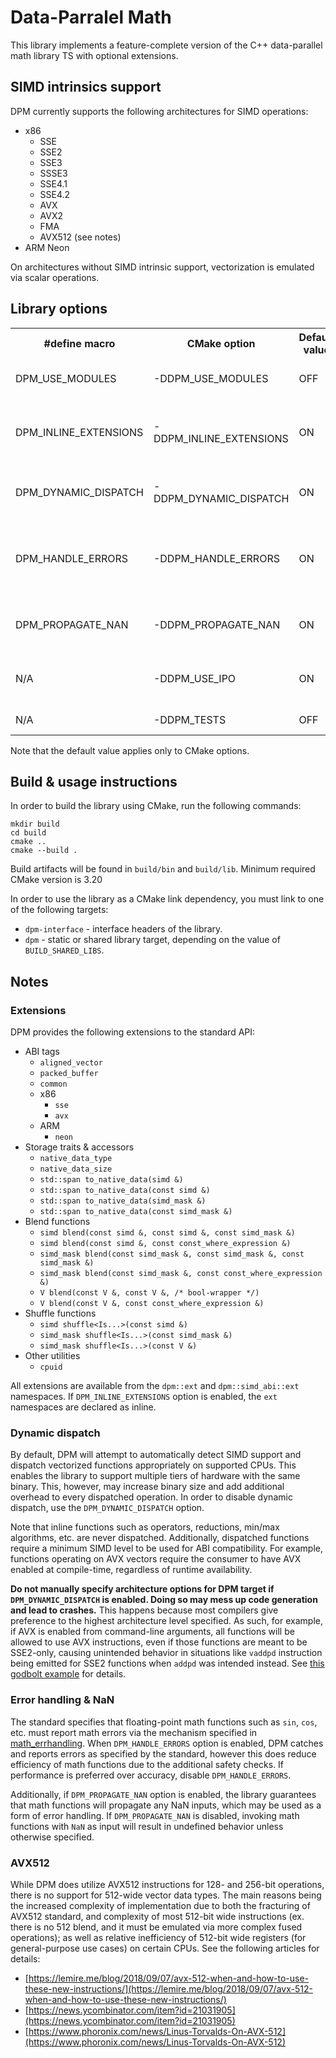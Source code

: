 # Data-Parralel Math

This library implements a feature-complete version of the C++ data-parallel math library TS with optional extensions.

## SIMD intrinsics support

DPM currently supports the following architectures for SIMD operations:

- x86
    - SSE
    - SSE2
    - SSE3
    - SSSE3
    - SSE4.1
    - SSE4.2
    - AVX
    - AVX2
    - FMA
    - AVX512 (see notes)
- ARM Neon

On architectures without SIMD intrinsic support, vectorization is emulated via scalar operations.

## Library options

<table>
  <tr><th>#define macro</th><th>CMake option</th><th>Default value</th><th>Description</th></tr>
  <tr>
    <td>DPM_USE_MODULES</td>
    <td>-DDPM_USE_MODULES</td>
    <td>OFF</td>
    <td>Toggles support for C++20 modules</td>
  </tr>
  <tr>
    <td>DPM_INLINE_EXTENSIONS</td>
    <td>-DDPM_INLINE_EXTENSIONS</td>
    <td>ON</td>
    <td>Toggles inlining of the library extension namespace (see notes)</td>
  </tr>
  <tr>
    <td>DPM_DYNAMIC_DISPATCH</td>
    <td>-DDPM_DYNAMIC_DISPATCH</td>
    <td>ON</td>
    <td>Toggles runtime detection & dispatch of SIMD operations</td>
  </tr>
  <tr>
    <td>DPM_HANDLE_ERRORS</td>
    <td>-DDPM_HANDLE_ERRORS</td>
    <td>ON</td>
    <td>Toggles detection & reporting of math errors via <a hred="https://en.cppreference.com/w/cpp/numeric/math/math_errhandling">math_errhandling</a> (see notes)</td>
  </tr>
  <tr>
    <td>DPM_PROPAGATE_NAN</td>
    <td>-DDPM_PROPAGATE_NAN</td>
    <td>ON</td>
    <td>Toggles guaranteed propagation of NaN (see notes)</td>
  </tr>
  <tr>
    <td>N/A</td>
    <td>-DDPM_USE_IPO</td>
    <td>ON</td>
    <td>Toggles support for inter-procedural optimization</td>
  </tr>
  <tr>
    <td>N/A</td>
    <td>-DDPM_TESTS</td>
    <td>OFF</td>
    <td>Enables unit test target</td>
  </tr>
</table>

Note that the default value applies only to CMake options.

## Build & usage instructions

In order to build the library using CMake, run the following commands:

```shell
mkdir build
cd build
cmake ..
cmake --build .
```

Build artifacts will be found in `build/bin` and `build/lib`. Minimum required CMake version is 3.20

In order to use the library as a CMake link dependency, you must link to one of the following targets:

* `dpm-interface` - interface headers of the library.
* `dpm` - static or shared library target, depending on the value of `BUILD_SHARED_LIBS`.

## Notes

### Extensions

DPM provides the following extensions to the standard API:

* ABI tags
    * `aligned_vector`
    * `packed_buffer`
    * `common`
    * x86
        * `sse`
        * `avx`
    * ARM
        * `neon`
* Storage traits & accessors
    * `native_data_type`
    * `native_data_size`
    * `std::span to_native_data(simd &)`
    * `std::span to_native_data(const simd &)`
    * `std::span to_native_data(simd_mask &)`
    * `std::span to_native_data(const simd_mask &)`
* Blend functions
    * `simd blend(const simd &, const simd &, const simd_mask &)`
    * `simd blend(const simd &, const const_where_expression &)`
    * `simd_mask blend(const simd_mask &, const simd_mask &, const simd_mask &)`
    * `simd_mask blend(const simd_mask &, const const_where_expression &)`
    * `V blend(const V &, const V &, /* bool-wrapper */)`
    * `V blend(const V &, const const_where_expression &)`
* Shuffle functions
    * `simd shuffle<Is...>(const simd &)`
    * `simd_mask shuffle<Is...>(const simd_mask &)`
    * `simd_mask shuffle<Is...>(const V &)`
* Other utilities
    * `cpuid`

All extensions are available from the `dpm::ext` and `dpm::simd_abi::ext` namespaces. If `DPM_INLINE_EXTENSIONS` option
is enabled, the `ext` namespaces are declared as inline.

### Dynamic dispatch

By default, DPM will attempt to automatically detect SIMD support and dispatch vectorized functions appropriately on
supported CPUs. This enables the library to support multiple tiers of hardware with the same binary. This, however, may
increase binary size and add additional overhead to every dispatched operation. In order to disable dynamic dispatch,
use the `DPM_DYNAMIC_DISPATCH` option.

Note that inline functions such as operators, reductions, min/max algorithms, etc. are never dispatched. Additionally,
dispatched functions require a minimum SIMD level to be used for ABI compatibility. For example, functions operating
on AVX vectors require the consumer to have AVX enabled at compile-time, regardless of runtime availability.

**Do not manually specify architecture options for DPM target if `DPM_DYNAMIC_DISPATCH` is enabled. Doing so may mess up
code generation and lead to crashes.** This happens because most compilers give preference to the highest architecture
level specified. As such, for example, if AVX is enabled from command-line arguments, all functions will be allowed to
use AVX instructions, even if those functions are meant to be SSE2-only, causing unintended behavior in situations
like `vaddpd` instruction being emitted for SSE2 functions when `addpd` was intended instead.
See [this godbolt example](https://godbolt.org/#z:OYLghAFBqd5QCxAYwPYBMCmBRdBLAF1QCcAaPECAMzwBtMA7AQwFtMQByARg9KtQYEAysib0QXACx8BBAKoBnTAAUAHpwAMvAFYTStJg1DIApACYAQuYukl9ZATwDKjdAGFUtAK4sGISVykrgAyeAyYAHI%2BAEaYxBKBAA6oCoRODB7evv5JKWkCoeFRLLHxXIF2mA7pQgRMxASZPn4Btpj2jgK19QSFkTFxCbZ1DU3ZrQojvWH9JYPlAJS2qF7EyOwcJhoAguYAzGHI3lgA1CZ7bngsLGEExGEAdAjn2Fu7OwD6HyxcZgAc6BOXyYBDueGiXgImC%2BUBGwEwBAg5jMCiUZmRC0xJyY6HQEC%2BP3%2BgKYpCB31%2BAJO0QWbxMAHYrDsTsyTgB6ABUJwAkoJXJhAWFJsQvNUBCc8ApsbjEoD2ay3iyTsQEasGEDrh8cegPjKICSqTS9ozdnSACJvAkUwHA0H3CFQmEQOEIpFmMxMABuqgxWK1%2BPJROxpMtgeptIZCpZHO5vIYWAFDCFIs6aolJw9WplJzlkeZyoIqvVLE1uJ1eP1YaN4dNHCWtE4AFZeH4OFpSKhOG5rNYTgoVmtMGczHseKQCJpa0sANYgABsZgee0kfz%2BezMGg0dL%2BAS4AE5Z/pOJJeCwJBvSC22x2OLwFCANGOJ0s4LAYIgUKgWIk6HFyJQ0F%2BP7xEchjAFwDbnlgHp4OsABqeCYAA7gA8okjCcKONC0FCxB3hA0QTqQ0RhPUACeGG8MRzDEKRyHRNoVTjtwvAAWwgjIQwtDka2vBYCwoHiDxpD4Mq1Qepgd5CZgqhVJCGyjrc7SEbQ4LEGRHhYIRYKnsxSxUAYwAKPBSGoehzEyIIIhiOwUgWfIShqIRuhmPooEoN2lj6OCd6QEsqCJCmkkALSTOg5ymqYljWOuJxBchZixfxXqJaimBmLe7SMekLhxmMfiBCEMzFKUejJKkKZ5aVeQpn0xXzG0HQ1FMlUVJlooMN0DS1QMZTDD0LV9V1RU9RISx9qs6yjYeHBNhehHXicqh/LOQWzpIJwgUYJzgQ8Gi7ScEC4IQJBDiOCy8ExWiYqQM57HSDyzg25SznSu67mY4Eri59YcMepCnhBc1Cdet73o%2BPHPm%2BEBIAB370GQFAQLDQEgGBbrCZg0FwQhKFoS2mF0DheEEUJVFkRRREkTRdEMQ4FOsYwBAcVxhF8QJGxtiJWXiZJbbSbJUIU4pP1tip0RqTRGkcxd9w6TwekGUZOOmfjvD8JZojiLZ6v2So6hCbogQGEY7lRZ5Ys%2BRAfkBekwWheFkVWJYMVxQlQVJaoKVohljXOBArgDYVRQjbk5XpANZX5Aw3VzL1lTtZ1jSeM0ejxymicxyVFTNcn2TZz0mfzGN/aTVwdaNs282cIty2retwDIMg20Lglh34EQxCnWXF1PksCCYDigxW9Nf0Aw%2Bl68CDthg5dk43SAd0PU9XAvW9H0Nl9017JXwOcD3EPlxw6VA1ee/g1dSzibh2WSEAA)
for details.

### Error handling & NaN

The standard specifies that floating-point math functions such as `sin`, `cos`, etc. must report math errors via the
mechanism specified in [math_errhandling](https://en.cppreference.com/w/cpp/numeric/math/math_errhandling).
When `DPM_HANDLE_ERRORS` option is enabled, DPM catches and reports errors as specified by the standard, however this
does reduce efficiency of math functions due to the additional safety checks. If performance is preferred over accuracy,
disable `DPM_HANDLE_ERRORS`.

Additionally, if `DPM_PROPAGATE_NAN` option is enabled, the library guarantees that math functions will propagate any
NaN inputs, which may be used as a form of error handling. If `DPM_PROPAGATE_NAN` is disabled, invoking math functions
with `NaN` as input will result in undefined behavior unless otherwise specified.

### AVX512

While DPM does utilize AVX512 instructions for 128- and 256-bit operations, there is no support for 512-wide vector data
types. The main reasons being the increased complexity of implementation due to both the fracturing of AVX512 standard,
and complexity of most 512-bit wide instructions (ex. there is no 512 blend, and it must be emulated via more complex
fused operations); as well as relative inefficiency of 512-bit wide registers (for general-purpose use cases) on certain
CPUs. See the following articles for details:

- [https://lemire.me/blog/2018/09/07/avx-512-when-and-how-to-use-these-new-instructions/](https://lemire.me/blog/2018/09/07/avx-512-when-and-how-to-use-these-new-instructions/)
- [https://news.ycombinator.com/item?id=21031905](https://news.ycombinator.com/item?id=21031905)
- [https://www.phoronix.com/news/Linus-Torvalds-On-AVX-512](https://www.phoronix.com/news/Linus-Torvalds-On-AVX-512)